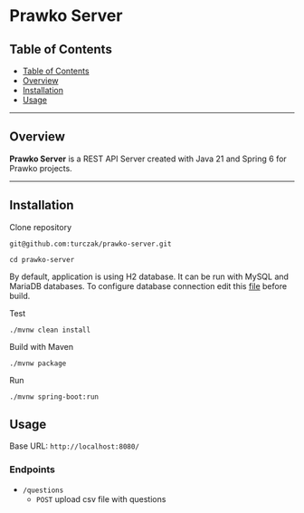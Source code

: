# Prawko Server

## Table of Contents

* [Table of Contents](#table-of-contents)
* [Overview](#overview)
* [Installation](#installation)
* [Usage](#usage)

---

## Overview

**Prawko Server** is a REST API Server created with Java 21 and Spring 6 for Prawko projects.

---

## Installation

Clone repository

`git@github.com:turczak/prawko-server.git`

`cd prawko-server`

By default, application is using H2 database.
It can be run with MySQL and MariaDB databases.
To configure database connection edit this [file](https://github.com/turczak/prawko-server/blob/main/src/main/resources/application.properties)
before build.

Test

`./mvnw clean install`

Build with Maven

`./mvnw package`

Run

`./mvnw spring-boot:run`

## Usage

Base URL: `http://localhost:8080/`

### Endpoints

* `/questions`
    + `POST` upload csv file with questions

